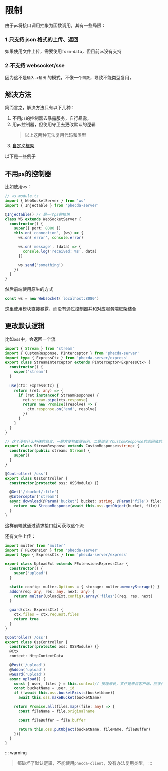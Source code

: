 # 限制

由于`ps`将接口调用抽象为函数调用，其有一些局限：

### 1.只支持 json 格式的上传、返回

如果使用文件上传，需要使用`form-data`，但目前`ps`没有支持

### 2.不支持 websocket/sse

因为这不是`输入->输出` 的模式，不像一个`函数`，导致不能类型复用，

## 解决方法

简而言之，解决方法只有以下几种：

1. 不用`ps`的控制器去暴露服务，自行暴露，
2. 用`ps`控制器，但使用守卫去更改默认的逻辑
   > 以上这两种无法复用代码和类型
3. [自定义框架](./custom.md)

以下是一些例子

## 不用`ps`的控制器

比如使用`ws`：

```ts
// ws.module.ts
import { WebSocketServer } from 'ws'
import { Injectable } from 'phecda-server'

@Injectable() // 是一个ps的模块
class WS extends WebSocketServer {
  constructor() {
    super({ port: 8080 })
    this.on('connection', (ws) => {
      ws.on('error', console.error)

      ws.on('message', (data) => {
        console.log('received: %s', data)
      })

      ws.send('something')
    })
  }
}
```

然后前端使用原生的方式

```ts
const ws = new Websocket('localhost:8080')
```
这里使用模块直接暴露，而没有通过控制器并和对应服务端框架结合


## 更改默认逻辑

比如`oss`中，会返回一个流
```ts
import { Stream } from 'stream'
import { CustomResponse, PInterceptor } from 'phecda-server'
import type { ExpressCtx } from 'phecda-server/express'
export class StreamInterceptor extends PInterceptor<ExpressCtx> {
  constructor() {
    super('stream')
  }

  use(ctx: ExpressCtx) {
    return (ret: any) => {
      if (ret instanceof StreamResponse) {
        ret.stream.pipe(ctx.response)
        return new Promise((resolve) => {
          ctx.response.on('end', resolve)
        })
      }
    }
  }
}

// 这个没有什么特殊的意义，一是方便拦截器识别，二是继承了CustomResponse的返回值的方法会在phecda-client被屏蔽（类型上的作用，防止phecda-client去调用这个接口）
export class StreamResponse extends CustomResponse<string> {
  constructor(public stream: Stream) {
    super()
  }
}

@Controller('/oss')
export class OssController {
  constructor(protected oss: OSSModule) {}

  @Get('/:bucket/:file')
  @Interceptor('stream')
  async download(@Param('bucket') bucket: string, @Param('file') file: string) {
    return new StreamResponse(await this.oss.getObject(bucket, file))
  }
}
```
这样前端就通过请求接口就可获取这个流

还有文件上传：
```ts
import multer from 'multer'
import { PExtension } from 'phecda-server'
import type { ExpressCtx } from 'phecda-server/express'

export class UploadExt extends PExtension<ExpressCtx> {
  constructor() {
    super('upload')
  }

  static config: multer.Options = { storage: multer.memoryStorage() }
  addon(req: any, res: any, next: any) {
    return multer(UploadExt.config).array('files')(req, res, next)
  }

  guard(ctx: ExpressCtx) {
    ctx.files = ctx.request.files
    return true
  }
}

@Controller('/oss')
export class OssController {
  constructor(protected oss: OSSModule) {}
  @Ctx
  context: HttpContextData

  @Post('/upload')
  @Addon('upload')
  @Guard('upload')
  async upload() {
    const { user, files } = this.context// 按理来说，文件是来自客户端，应该作为函数的参数而不是在上下文上，这里是破坏默认模式的
    const bucketName = user._id
    if (!await this.oss.bucketExists(bucketName))
      await this.oss.makeBucket(bucketName)

    return Promise.all(files.map((file: any) => {
      const fileName = file.originalname

      const fileBuffer = file.buffer

      return this.oss.putObject(bucketName, fileName, fileBuffer)
    }))
  }
}
```
::: warning

> 都破坏了默认逻辑，不能使用`phecda-client`，没有办法复用类型，
:::